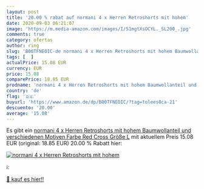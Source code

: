 ```yaml
---
layout: post
title: '20.00 % rabat auf normani 4 x Herren Retroshorts mit hohem'
date: 2020-09-03 06:21:07
image: 'https://m.media-amazon.com/images/I/51mgtXsOCYL._SL200_.jpg'
comments: true
category: ofertas
author: ring
slug: 'B00TFNEOIC-de normani 4 x Herren Retroshorts mit hohem Baumwollanteil...'
tags: [  ]
actualPrice: 15.08 EUR
currency: EUR
price: 15.08
comparePrice: 18.85 EUR
prodname: 'normani 4 x Herren Retroshorts mit hohem Baumwollanteil und verschiedenen Motiven Farbe Red Cross Größe L'
country: 'de'
flag: '🇩🇪'
buyurl: 'https://www.amazon.de/dp/B00TFNEOIC/?tag=tolees0ca-21'
descuento: '20.00'
average: '15.08'
---
```


Es gibt ein [normani 4 x Herren Retroshorts mit hohem Baumwollanteil und verschiedenen Motiven Farbe Red Cross Größe L](https://www.amazon.de/dp/B00TFNEOIC/?tag=tolees0ca-21) mit aktuellem Preis 15.08 EUR (original: 18.85 EUR) 20.00 % Rabatt hier:

[![normani 4 x Herren Retroshorts mit hohem](https://m.media-amazon.com/images/I/51mgtXsOCYL._SL200_.jpg)](https://www.amazon.de/dp/B00TFNEOIC/?tag=tolees0ca-21)

ℹ️:


[🛒 kauf es hier!!](https://www.amazon.de/dp/B00TFNEOIC/?tag=tolees0ca-21)
